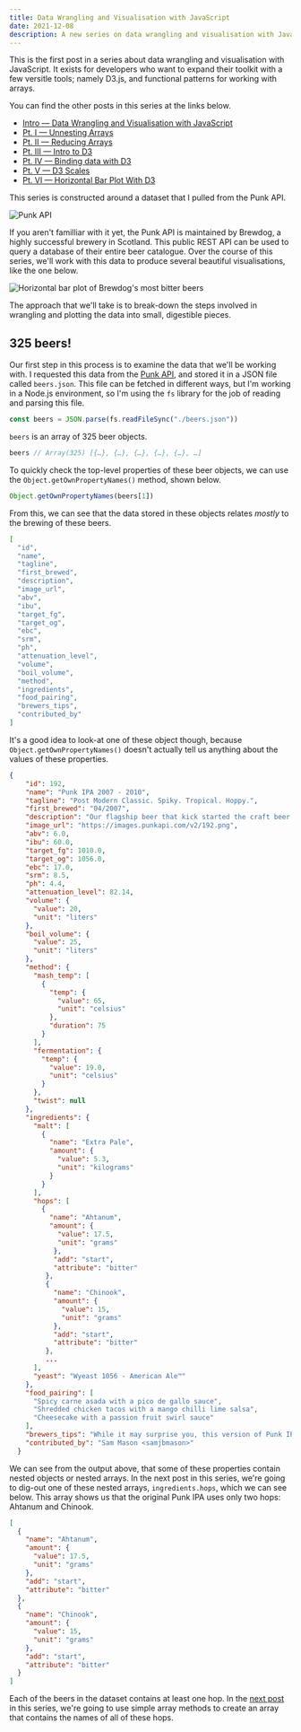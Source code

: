 ```yaml
---
title: Data Wrangling and Visualisation with JavaScript
date: 2021-12-08
description: A new series on data wrangling and visualisation with JavaScript.
---
```


<div class="call-out-indigo">

This is the first post in a series about data wrangling and visualisation with JavaScript.
It exists for developers who want to expand their toolkit with a few versitle tools; namely D3.js, and functional patterns for working with arrays.

You can find the other posts in this series at the links below.

- [Intro — Data Wrangling and Visualisation with JavaScript](../data-wrangling-with-js)
- [Pt. I — Unnesting Arrays](../unnesting-arrays)
- [Pt. II — Reducing Arrays](../reducing-arrays)
- [Pt. III — Intro to D3](../intro-to-d3)
- [Pt. IV — Binding data with D3](../binding-data-d3)
- [Pt. V — D3 Scales](../d3-scales)
- [Pt. VI — Horizontal Bar Plot With D3](../horizontal-bar-plot)

</div>

This series is constructed around a dataset that I pulled from the Punk API.

![Punk API](./punk_api.png)

If you aren't familliar with it yet, the Punk API is maintained by Brewdog, a highly successful brewery in Scotland.
This public REST API can be used to query a database of their entire beer catalogue.
Over the course of this series, we'll work with this data to produce several beautiful visualisations, like the one below.

![Horizontal bar plot of Brewdog's most bitter beers](./plot.svg)

The approach that we'll take is to break-down the steps involved in wrangling and plotting the data into small, digestible pieces.

## 325 beers!

Our first step in this process is to examine the data that we'll be working with.
I requested this data from the [Punk API](https://punkapi.com/), and stored it in a JSON file called `beers.json`.
This file can be fetched in different ways, but I'm working in a Node.js environment, so I'm using the `fs` library for the job of reading and parsing this file.

```js
const beers = JSON.parse(fs.readFileSync("./beers.json"))
```

`beers` is an array of 325 beer objects.

```js
beers // Array(325) [{…}, {…}, {…}, {…}, {…}, …]
```

To quickly check the top-level properties of these beer objects, we can use the `Object.getOwnPropertyNames()` method, shown below.

```js
Object.getOwnPropertyNames(beers[1])
```

From this, we can see that the data stored in these objects relates _mostly_ to the brewing of these beers.

<div class="sm-text">

```json
[
  "id",
  "name",
  "tagline",
  "first_brewed",
  "description",
  "image_url",
  "abv",
  "ibu",
  "target_fg",
  "target_og",
  "ebc",
  "srm",
  "ph",
  "attenuation_level",
  "volume",
  "boil_volume",
  "method",
  "ingredients",
  "food_pairing",
  "brewers_tips",
  "contributed_by"
]
```

</div>

It's a good idea to look-at one of these object though, because `Object.getOwnPropertyNames()` doesn't actually tell us anything about the values of these properties.

<div class="sm-text">

```json
{
    "id": 192,
    "name": "Punk IPA 2007 - 2010",
    "tagline": "Post Modern Classic. Spiky. Tropical. Hoppy.",
    "first_brewed": "04/2007",
    "description": "Our flagship beer that kick started the craft beer revolution. This is James and Martin's original take on an American IPA, subverted with punchy New Zealand hops. Layered with new world hops to create an all-out riot of grapefruit, pineapple and lychee before a spiky, mouth-puckering bitter finish.",
    "image_url": "https://images.punkapi.com/v2/192.png",
    "abv": 6.0,
    "ibu": 60.0,
    "target_fg": 1010.0,
    "target_og": 1056.0,
    "ebc": 17.0,
    "srm": 8.5,
    "ph": 4.4,
    "attenuation_level": 82.14,
    "volume": {
      "value": 20,
      "unit": "liters"
    },
    "boil_volume": {
      "value": 25,
      "unit": "liters"
    },
    "method": {
      "mash_temp": [
        {
          "temp": {
            "value": 65,
            "unit": "celsius"
          },
          "duration": 75
        }
      ],
      "fermentation": {
        "temp": {
          "value": 19.0,
          "unit": "celsius"
        }
      },
      "twist": null
    },
    "ingredients": {
      "malt": [
        {
          "name": "Extra Pale",
          "amount": {
            "value": 5.3,
            "unit": "kilograms"
          }
        }
      ],
      "hops": [
        {
          "name": "Ahtanum",
          "amount": {
            "value": 17.5,
            "unit": "grams"
           },
           "add": "start",
           "attribute": "bitter"
         },
         {
           "name": "Chinook",
           "amount": {
             "value": 15,
             "unit": "grams"
           },
           "add": "start",
           "attribute": "bitter"
         },
         ...
      ],
      "yeast": "Wyeast 1056 - American Ale™"
    },
    "food_pairing": [
      "Spicy carne asada with a pico de gallo sauce",
      "Shredded chicken tacos with a mango chilli lime salsa",
      "Cheesecake with a passion fruit swirl sauce"
    ],
    "brewers_tips": "While it may surprise you, this version of Punk IPA isn't dry hopped but still packs a punch! To make the best of the aroma hops make sure they are fully submerged and add them just before knock out for an intense hop hit.",
    "contributed_by": "Sam Mason <samjbmason>"
  }
```

</div>

We can see from the output above, that some of these properties contain nested objects or nested arrays.
In the next post in this series, we're going to dig-out one of these nested arrays, `ingredients.hops`, which we can see below.
This array shows us that the original Punk IPA uses only two hops: Ahtanum and Chinook.

<div class="sm-text">

```json
[
  {
    "name": "Ahtanum",
    "amount": {
      "value": 17.5,
      "unit": "grams"
    },
    "add": "start",
    "attribute": "bitter"
  },
  {
    "name": "Chinook",
    "amount": {
      "value": 15,
      "unit": "grams"
    },
    "add": "start",
    "attribute": "bitter"
  }
]
```

</div>

Each of the beers in the dataset contains at least one hop.
In the [next post](../unnesting-arrays) in this series, we're going to use simple array methods to create an array that contains the names of all of these hops.

